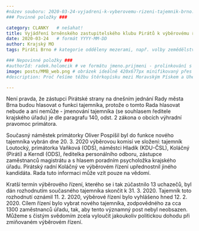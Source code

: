```yaml
---
#název souboru: 2020-03-24-vyjadreni-k-vyberovemu-rizeni-tajemnik-brno.md
### Povinné položky ###

category: CLANKY   # nešahat!
title: Vyjádření brněnského zastupitelského klubu Pirátů k výběrovému řízení na pozici tajemníka brněnského magistrátu
date: 2020-03-24   # formát YYYY-MM-DD
author: Krajský MO
tags: Piráti Brno # kategorie odděleny mezerami, např. volby zemědělství životní-prostředí piráti (viz https://jihomoravsky.pirati.cz/tags/)

### Nepovinné položky ###
#authorId: radek.holomcik # ve formátu jmeno.prijmeni - prolinkování s profilem přes uid
image: posts/MMB_web.png # obrázek ideálně 420x677px minifikovaný přes https://tinypng.com/
#description: Proč řešíme těžbu štěrkopísku mezi Moravským Pískem a Uherským Ostrohem? Podrobné info o celé kauze.

---
```


Není pravda, že zástupci Pirátské strany na dnešním jednání Rady města Brna budou hlasovat o funkci tajemníka, protože o tomto Rada hlasovat nebude a ani nemůže - jmenování tajemníka (se souhlasem ředitele krajského úřadu) je dle paragrafu 140, odst. 2 zákona o obcích výhradní pravomoc primátora. 

Současný náměstek primátorky Oliver Pospíšil byl do funkce nového tajemníka vybrán dne 20. 3. 2020 výběrovou komisí ve složení: tajemník Loutocký, primátorka Vaňková (ODS), náměstci Hladík (KDU-ČSL), Koláčný (Piráti) a Kerndl (ODS), ředitelka personálního odboru, zástupce zaměstnanců magistrátu a s hlasem poradním psycholožka krajského úřadu. Pirátský radní Koláčný ve výběrovém řízení upřednostnil jiného kandidáta. Rada tuto informaci může vzít pouze na vědomí.

Kratší termín výběrového řízení, kterého se i tak zúčastnilo 13 uchazečů, byl dán rozhodnutím současného tajemníka skončit k 31. 3. 2020. Tajemník toto rozhodnutí oznámil 11. 2. 2020, výběrové řízení bylo vyhlášeno hned 12. 2. 2020. Cílem řízení bylo vybrat nového tajemníka, zodpovědného za cca 1300 zaměstnanců úřadu, tak, aby tento významný post nebyl neobsazen. Můžeme s čistým svědomím zcela vyloučit jakoukoliv politickou dohodu při zmiňovaném výběrovém řízení.
